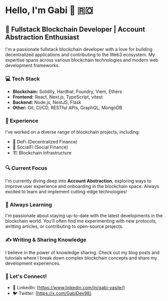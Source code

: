 <h1>Hello, I'm Gabi 👋 🇷🇴 </h1>
<h2>🚀 Fullstack Blockchain Developer | Account Abstraction Enthusiast</h2> 

I'm a passionate fullstack blockchain developer with a love for building decentralized applications and contributing to the Web3 ecosystem. My expertise spans across various blockchain technologies and modern web development frameworks.

### 💻 Tech Stack

- **Blockchain:** Solidity, Hardhat, Foundry, Viem, Ethers
- **Frontend:** React, Next.js, TypeScript, vitest
- **Backend:** Node.js, NestJS, Flask
- **Other:** Git, CI/CD, RESTful APIs, GraphQL, MongoDB

### 🌟 Experience

I've worked on a diverse range of blockchain projects, including:

- 🏦 DeFi (Decentralized Finance)
- 🤝 SocialFi (Social Finance)
- 🏗️ Blockchain Infrastructure

### 🔍 Current Focus

I'm currently diving deep into **Account Abstraction**, exploring ways to improve user experience and onboarding in the blockchain space. Always excited to learn and implement cutting-edge technologies!

### 🌱 Always Learning

I'm passionate about staying up-to-date with the latest developments in the blockchain world. You'll often find me experimenting with new protocols, writting articles, or contributing to open-source projects.

### ✍️ Writing & Sharing Knowledge

I believe in the power of knowledge sharing. Check out my blog posts and tutorials where I break down complex blockchain concepts and share my development experiences.

### 🤝 Let's Connect!

- 🔗 LinkedIn: [https://www.linkedin.com/in/gabi-vasile/]
- 🐦 Twitter: [https://x.com/GabiDev98]

